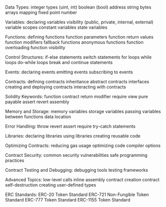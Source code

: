 Data Types:
    integer types (uint, int)
    boolean (bool)
    address
    string
    bytes
    arrays
    mapping
    fixed point number

Variables:
    declaring variables
    visibility (public, private, internal, external)
    variable scopes
    constant variables
    state variables

Functions:
    defining functions
    function parameters
    function return values
    function modifiers
    fallback functions
    anonymous functions
    function overloading
    function visibility

Control Structures:
    if-else statements
    switch statements
    for loops
    while loops
    do-while loops
    break and continue statements

Events:
    declaring events
    emitting events
    subscribing to events

Contracts:
    defining contracts
    inheritance
    abstract contracts
    interfaces
    creating and deploying contracts
    interacting with contracts

Solidity Keywords:
    function
    contract
    return
    modifier
    require
    view
    pure
    payable
    assert
    revert
    assembly

Memory and Storage:
    memory variables
    storage variables
    passing variables between functions
    data location
    
Error Handling:
    throw
    revert
    assert
    require
    try-catch statements

Libraries:
    declaring libraries
    using libraries
    creating reusable code

Optimizing Contracts:
    reducing gas usage
    optimizing code
    compiler options

Contract Security:
    common security vulnerabilities
    safe programming practices

    
    
Contract Testing and Debugging:
    debugging tools
    testing frameworks
    
Advanced Topics:
    low-level calls
    inline assembly
    contract creation
    contract self-destruction
    creating user-defined types

ERC Standards:
    ERC-20 Token Standard
    ERC-721 Non-Fungible Token Standard
    ERC-777 Token Standard
    ERC-1155 Token Standard